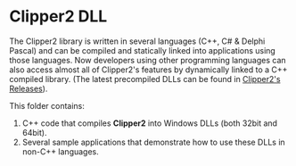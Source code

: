 # Clipper2 DLL

The Clipper2 library is written in several languages (C++, C# & Delphi Pascal) and can be compiled and statically linked into applications using those languages. Now developers using other programming languages can also access almost all of Clipper2's features by dynamically linked to a C++ compiled library. (The latest precompiled DLLs can be found in [Clipper2's Releases](https://github.com/AngusJohnson/Clipper2/releases)).

This folder contains: 
1.   C++ code that compiles **Clipper2** into Windows DLLs (both 32bit and 64bit).
2.   Several sample applications that demonstrate how to use these DLLs in non-C++ languages.

